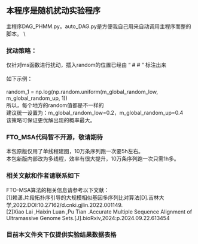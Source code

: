## 本程序是随机扰动实验程序
主程序DAG_PHMM.py。auto_DAG.py是方便我自己用来自动调用主程序而整的脚本。 \
### 扰动策略：
仅针对ms函数进行扰动，插入random的位置已经由 “ # # ” 标注出来 \
\
如下示例：\
\
random_1 = np.log(np.random.uniform(m_global_random_low, m_global_random_up, 1)) \
所以，每个地方的random值都是不一样的 \
建议统一设置为：m_global_random_low=0.2，m_global_random_up=0.4 \
该策略可保证更优解出现的概率最大。
### FTO_MSA代码暂不开源，敬请期待
本包原版仅用了单线程建图，10万条序列跑一次要5h左右。 \
本包新版内部改为多线程，效率有很大提升，10万条序列跑一次只需1h多。
### 相关文献和作者请联系如下
FTO-MSA算法的相关信息请参考以下文献： \
[1]赖潇.片段拓扑序引导的大规模相似基因多序列比对算法[D].吉林大学,2022.DOI:10.27162/d.cnki.gjlin.2022.001149. \
[2]Xiao Lai ,Haixin Luan ,Pu Tian .Accurate Multiple Sequence Alignment of Ultramassive Genome Sets.[J].bioRxiv,2024:p.2024.09.22.613454
### 目前本文件夹下仅提供实验结果数据表格
